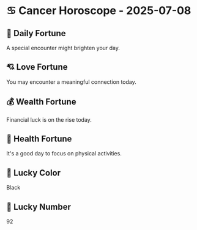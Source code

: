 # ♋ Cancer Horoscope - 2025-07-08

## 🎯 Daily Fortune

A special encounter might brighten your day.

## 💘 Love Fortune

You may encounter a meaningful connection today.

## 💰 Wealth Fortune

Financial luck is on the rise today.

## 🌱 Health Fortune

It's a good day to focus on physical activities.

## 🎨 Lucky Color

Black

## 🔢 Lucky Number

92
